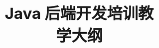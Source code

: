 <center><h1 style="magrin-bottom:500px;text-align:center;font-size:50px;">Java 后端开发培训教学大纲</h1></center>
